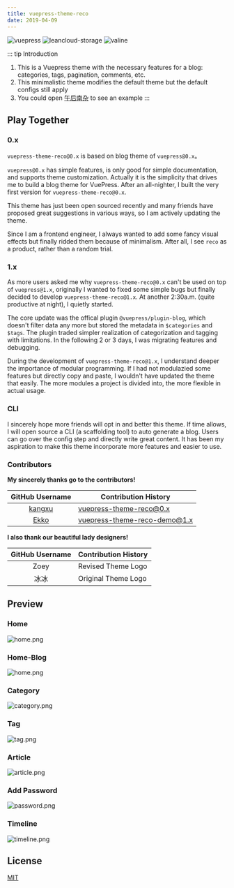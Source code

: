 ```yaml
---
title: vuepress-theme-reco
date: 2019-04-09
---
```


![vuepress](https://img.shields.io/badge/vuepress-0.14.8-brightgreen.svg)
![leancloud-storage](https://img.shields.io/badge/leancloud--storage-3.10.1-orange.svg)
![valine](https://img.shields.io/badge/valine-1.3.4-blue.svg)

::: tip Introduction
1. This is a Vuepress theme with the necessary features for a blog: categories, tags, pagination, comments, etc. <br/>
2. This minimalistic theme modifies the default theme but the default configs still apply
3. You could open [午后南杂](http://recoluan.gitlab.io) to see an example
:::

## Play Together

### 0.x

`vuepress-theme-reco@0.x` is based on blog theme of `vuepress@0.x`。

`vuepress@0.x` has simple features, is only good for simple documentation, and supports theme customization. Actually it is the simplicity that drives me to build a blog theme for VuePress. After an all-nighter, I built the very first version for `vuepress-theme-reco@0.x`.

This theme has just been open sourced recently and many friends have proposed great suggestions in various ways, so I am actively updating the theme.

Since I am a frontend engineer, I always wanted to add some fancy visual effects but finally ridded them because of minimalism. After all, I see `reco` as a product, rather than a random trial.

### 1.x

As more users asked me why `vuepress-theme-reco@0.x` can't be used on top of `vuepress@1.x`, originally I wanted to fixed some simple bugs but finally decided to develop `vuepress-theme-reco@1.x`. At another 2:30a.m. (quite productive at night), I quietly started.

The core update was the offical plugin `@vuepress/plugin-blog`, which doesn't filter data any more but stored the metadata in `$categories` and `$tags`. The plugin traded simpler realization of categorization and tagging with limitations. In the following 2 or 3 days, I was migrating features and debugging.

During the development of `vuepress-theme-reco@1.x`, I understand deeper the importance of modular programming. If I had not modulazied some features but directly copy and paste, I wouldn't have updated the theme that easily. The more modules a project is divided into, the more flexible in actual usage.

### CLI

I sincerely hope more friends will opt in and better this theme. If time allows, I will open source a CLI (a scaffolding tool) to auto generate a blog. Users can go over the config step and directly write great content. It has been my aspiration to make this theme incorporate more features and easier to use.

### Contributors

**My sincerely thanks go to the contributors!**

|GitHub Username|Contribution History|
|:-:|-|
|[kangxu](https://github.com/kangxukangxu)|[vuepress-theme-reco@0.x](https://github.com/recoluan/vuepress-theme-reco/commit/ec7426a88d50cf8d9f90a7ad9b731a10da7f438b)|
|[Ekko](https://github.com/danranVm)|[vuepress-theme-reco-demo@1.x](https://github.com/recoluan/vuepress-theme-reco-demo/commit/6d2bbe919e7f6564b8c8173558d197e38e024dc5)|

**I also thank our beautiful lady designers!**

|GitHub Username|Contribution History|
|:-:|-|
|Zoey|Revised Theme Logo|
|冰冰|Original Theme Logo|

## Preview

### Home
![home.png](../images/1.png)

### Home-Blog
![home.png](../images/home-blog.png)


### Category
![category.png](../images/2.png)


### Tag
![tag.png](../images/3.png)


### Article
![article.png](../images/4.png)

### Add Password

![password.png](../images/5.png)

### Timeline

![timeline.png](../images/6.png)

## License
[MIT](https://github.com/recoluan/vuepress-theme-reco/blob/master/LICENSE)
